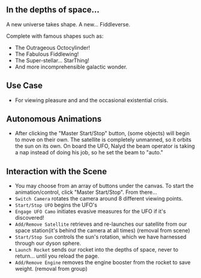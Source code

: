 ## In the depths of space...

A new universe takes shape. A new... Fiddleverse.

Complete with famous shapes such as:
- The Outrageous Octocylinder!
- The Fabulous Fiddlewing!
- The Super-stellar... StarThing!
- And more incomprehensible galactic wonder.

## Use Case
- For viewing pleasure and and the occasional existential crisis.

## Autonomous Animations
- After clicking the "Master Start/Stop" button, (some objects) will begin to move on their own.  The satellite is completely unmanned, so it orbits the sun on its own.  On board the UFO, Nalyd the beam operator is taking a nap instead of doing his job, so he set the beam to "auto."

## Interaction with the Scene
- You may choose from an array of buttons under the canvas. To start the animation/control, click "Master Start/Stop". From there...
- `Switch Camera` rotates the camera around 8 different viewing points.
- `Start/Stop UFO` begins the UFO's 
- `Engage UFO Camo` initiates evasive measures for the UFO if it's discovered!
- `Add/Remove Satellite` retrieves and re-launches our satellite from our space station(it's behind the camera at all times) (removal from scene)
- `Start/Stop Sun` controls the sun's rotation, which we have harnessed through our dyson sphere.
- `Launch Rocket` sends our rocket into the depths of space, never to return... until you reload the page.
- `Add/Remove Engine` removes the engine booster from the rocket to save weight. (removal from group)
